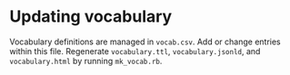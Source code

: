 # Updating vocabulary

Vocabulary definitions are managed in `vocab.csv`. Add or change entries within this file. Regenerate `vocabulary.ttl`, `vocabulary.jsonld`, and `vocabulary.html` by running `mk_vocab.rb`.
